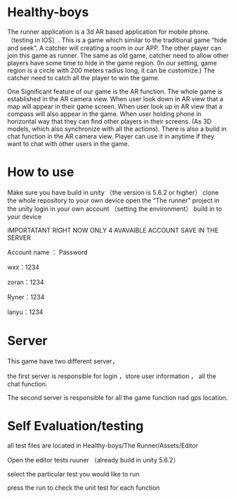 # Healthy-boys

The runner application is a 3d AR based application for mobile phone. （testing in IOS）. This is a game which similar to the traditional game “hide and seek”. A catcher will creating a room in our APP. The other player can join this game as runner. The same as old game, catcher need to allow other players have some time to hide in the game region.  (In our setting, game region is a circle with 200 meters radius long, it can be customize.) The catcher need to catch all the player to win the game. 

One Significant feature of our game is the AR function. The whole game is established in the AR camera view. When user look down in AR view that a map will appear in their game screen. When user look up in AR view that a compass will also appear in the game. When user holding phone in horizontal way that they can find other players in their screens. (As 3D models, which also synchronize with all the actions). There is also a build in chat function in the AR camera view. Player can use it in anytime if they want to chat with other users in the game.

# How to use

Make sure you have build in unity （the version is 5.6.2 or higher）
clone the whole repository to your own device
open the “The runner” project in the unity
login in your own account （setting the environment）
build in to your device

IMPORTATANT RIGHT NOW ONLY 4 AVAVAIBLE ACCOUNT SAVE IN THE SERVER

Account name ： Password

wxx：1234

zoran：1234

Ryner：1234

lanyu：1234

# Server 

This game have two different server， 

the first server is responsible for login ，store user information ， all the chat function.

The second server is responsible for all the game function nad gps location. 

# Self Evaluation/testing

all test files are located in Healthy-boys/The Runner/Assets/Editor 

Open the editor tests ruuner （already build in unity 5.6.2）

select the particular test you would like to run

press the run to check the unit test for each function
